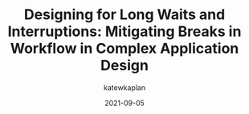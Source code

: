 ---
author: katewkaplan
date: 2021-09-05
permalink: false
publisher: nngroup
tags:
  - user-experience
  - performance
  - complexity
target_url: https://www.nngroup.com/articles/designing-for-waits-and-interruptions/
title: "Designing for Long Waits and Interruptions: Mitigating Breaks in Workflow in Complex Application Design"
---